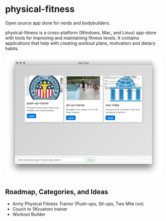 # physical-fitness
Open source app store for nerds and bodybuilders.

physical-fitness is a cross-platform (Windows, Mac, and Linux) app-store with tools for improving and maintaining fitness levels. It contains applications that help with creating workout plans, motivation and dietary habits.

![](screenshot.png)

## Roadmap, Categories, and Ideas
- Army Physical Fitness Trainer (Push-ups, Sit-ups, Two Mile run)
- Couch to 5Kcustom  trainer
- Workout Builder

